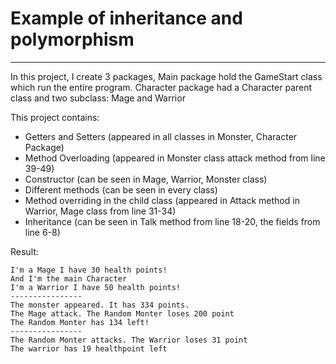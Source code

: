 # Example of inheritance and polymorphism
***

In this project, I create 3 packages, Main package hold the GameStart class which run the entire program. Character package had a Character parent class and two subclass: Mage and Warrior 

This project contains: 
- Getters and Setters (appeared in all classes in Monster, Character Package)
- Method Overloading (appeared in Monster class attack method from line 39-49)
- Constructor (can be seen in Mage, Warrior, Monster class)
- Different methods (can be seen in every class)
- Method overriding in the child class (appeared in Attack method in Warrior, Mage class from line 31-34)
- Inheritance (can be seen in Talk method from line 18-20, the fields from line 6-8)

Result:
```
I'm a Mage I have 30 health points!
And I'm the main Character
I'm a Warrior I have 50 health points!
----------------
The monster appeared. It has 334 points.
The Mage attack. The Random Monter loses 200 point
The Random Monter has 134 left!
----------------
The Random Monter attacks. The Warrior loses 31 point
The warrior has 19 healthpoint left
```